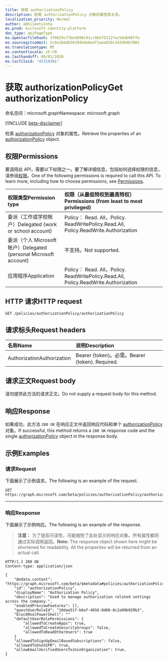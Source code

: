 ```yaml
---
title: 获取 authorizationPolicy
description: 检索 authorizationPolicy 对象的属性和关系。
localization_priority: Normal
author: abhijeetsinha
ms.prod: microsoft-identity-platform
doc_type: apiPageType
ms.openlocfilehash: 3f0629cf7be5898c91cc9b5f5212fac56db96ffe
ms.sourcegitcommit: 2c6e16dd8381945de6adf1eea020c142969b7801
ms.translationtype: MT
ms.contentlocale: zh-CN
ms.lasthandoff: 09/01/2020
ms.locfileid: "47319391"
---
```

# <a name="get-authorizationpolicy"></a><span data-ttu-id="341a4-103">获取 authorizationPolicy</span><span class="sxs-lookup"><span data-stu-id="341a4-103">Get authorizationPolicy</span></span>

<span data-ttu-id="341a4-104">命名空间：microsoft.graph</span><span class="sxs-lookup"><span data-stu-id="341a4-104">Namespace: microsoft.graph</span></span>

[!INCLUDE [beta-disclaimer](../../includes/beta-disclaimer.md)]

<span data-ttu-id="341a4-105">检索 [authorizationPolicy](../resources/authorizationpolicy.md) 对象的属性。</span><span class="sxs-lookup"><span data-stu-id="341a4-105">Retrieve the properties of an [authorizationPolicy](../resources/authorizationpolicy.md) object.</span></span>

## <a name="permissions"></a><span data-ttu-id="341a4-106">权限</span><span class="sxs-lookup"><span data-stu-id="341a4-106">Permissions</span></span>

<span data-ttu-id="341a4-p101">要调用此 API，需要以下权限之一。要了解详细信息，包括如何选择权限的信息，请参阅[权限](/graph/permissions-reference)。</span><span class="sxs-lookup"><span data-stu-id="341a4-p101">One of the following permissions is required to call this API. To learn more, including how to choose permissions, see [Permissions](/graph/permissions-reference).</span></span>

| <span data-ttu-id="341a4-109">权限类型</span><span class="sxs-lookup"><span data-stu-id="341a4-109">Permission type</span></span>                        | <span data-ttu-id="341a4-110">权限（从最低特权到最高特权）</span><span class="sxs-lookup"><span data-stu-id="341a4-110">Permissions (from least to most privileged)</span></span> |
|:---------------------------------------|:--------------------------------------------|
| <span data-ttu-id="341a4-111">委派（工作或学校帐户）</span><span class="sxs-lookup"><span data-stu-id="341a4-111">Delegated (work or school account)</span></span>     | <span data-ttu-id="341a4-112">Policy： Read. All，Policy. ReadWrite</span><span class="sxs-lookup"><span data-stu-id="341a4-112">Policy.Read.All, Policy.ReadWrite.Authorization</span></span> |
| <span data-ttu-id="341a4-113">委派（个人 Microsoft 帐户）</span><span class="sxs-lookup"><span data-stu-id="341a4-113">Delegated (personal Microsoft account)</span></span> | <span data-ttu-id="341a4-114">不支持。</span><span class="sxs-lookup"><span data-stu-id="341a4-114">Not supported.</span></span> |
| <span data-ttu-id="341a4-115">应用程序</span><span class="sxs-lookup"><span data-stu-id="341a4-115">Application</span></span>                            | <span data-ttu-id="341a4-116">Policy： Read. All，Policy. ReadWrite</span><span class="sxs-lookup"><span data-stu-id="341a4-116">Policy.Read.All, Policy.ReadWrite.Authorization</span></span> |

## <a name="http-request"></a><span data-ttu-id="341a4-117">HTTP 请求</span><span class="sxs-lookup"><span data-stu-id="341a4-117">HTTP request</span></span>

<!-- { "blockType": "ignored" } -->

```http
GET /policies/authorizationPolicy/authorizationPolicy
```

## <a name="request-headers"></a><span data-ttu-id="341a4-118">请求标头</span><span class="sxs-lookup"><span data-stu-id="341a4-118">Request headers</span></span>

| <span data-ttu-id="341a4-119">名称</span><span class="sxs-lookup"><span data-stu-id="341a4-119">Name</span></span>      |<span data-ttu-id="341a4-120">说明</span><span class="sxs-lookup"><span data-stu-id="341a4-120">Description</span></span>|
|:----------|:----------|
| <span data-ttu-id="341a4-121">Authorization</span><span class="sxs-lookup"><span data-stu-id="341a4-121">Authorization</span></span> | <span data-ttu-id="341a4-p102">Bearer {token}。必需。</span><span class="sxs-lookup"><span data-stu-id="341a4-p102">Bearer {token}. Required.</span></span> |

## <a name="request-body"></a><span data-ttu-id="341a4-124">请求正文</span><span class="sxs-lookup"><span data-stu-id="341a4-124">Request body</span></span>

<span data-ttu-id="341a4-125">请勿提供此方法的请求正文。</span><span class="sxs-lookup"><span data-stu-id="341a4-125">Do not supply a request body for this method.</span></span>

## <a name="response"></a><span data-ttu-id="341a4-126">响应</span><span class="sxs-lookup"><span data-stu-id="341a4-126">Response</span></span>

<span data-ttu-id="341a4-127">如果成功，此方法 `200 OK` 在响应正文中返回响应代码和单个 [authorizationPolicy](../resources/authorizationpolicy.md) 对象。</span><span class="sxs-lookup"><span data-stu-id="341a4-127">If successful, this method returns a `200 OK` response code and the single [authorizationPolicy](../resources/authorizationpolicy.md) object in the response body.</span></span>

## <a name="examples"></a><span data-ttu-id="341a4-128">示例</span><span class="sxs-lookup"><span data-stu-id="341a4-128">Examples</span></span>

### <a name="request"></a><span data-ttu-id="341a4-129">请求</span><span class="sxs-lookup"><span data-stu-id="341a4-129">Request</span></span>

<span data-ttu-id="341a4-130">下面展示了示例请求。</span><span class="sxs-lookup"><span data-stu-id="341a4-130">The following is an example of the request.</span></span>

```msgraph-interactive
GET https://graph.microsoft.com/beta/policies/authorizationPolicy/authorizationPolicy
```
---

### <a name="response"></a><span data-ttu-id="341a4-131">响应</span><span class="sxs-lookup"><span data-stu-id="341a4-131">Response</span></span>

<span data-ttu-id="341a4-132">下面展示了示例响应。</span><span class="sxs-lookup"><span data-stu-id="341a4-132">The following is an example of the response.</span></span>

> <span data-ttu-id="341a4-p103">**注意：** 为了提高可读性，可能缩短了此处显示的响应对象。所有属性都将通过实际调用返回。</span><span class="sxs-lookup"><span data-stu-id="341a4-p103">**Note:** The response object shown here might be shortened for readability. All the properties will be returned from an actual call.</span></span>

<!-- {
  "blockType": "response",
  "truncated": true,
  "@odata.type": "microsoft.graph.authorizationPolicy"
} -->

```http
HTTP/1.1 200 OK
Content-type: application/json

{
    "@odata.context": "https://graph.microsoft.com/beta/$metadata#policies/authorizationPolicy/$entity",
    "id": "authorizationPolicy",
    "displayName": "Authorization Policy",
    "description": "Used to manage authorization related settings across the company.",
    "enabledPreviewFeatures": [],
    "guestUserRoleId": "10dae51f-b6af-4016-8d66-8c2a99b929b3",
    "blockMsolPowerShell": ""
    "defaultUserRolePermissions": {
        "allowedToCreateApps": true,
        "allowedToCreateSecurityGroups": false,
        "allowedToReadOtherUsers": true
    }
    "allowedToSignUpEmailBasedSubscriptions": false,
    "allowedToUseSSPR": true,
    "allowEmailVerifiedUsersToJoinOrganization": true,
}
```

